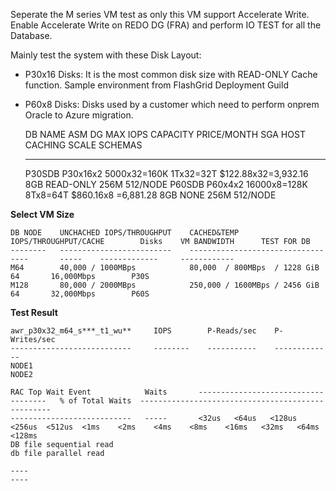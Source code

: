 Seperate the M series VM test as only this VM support Accelerate Write. Enable Accelerate Write on REDO DG (FRA) and perform IO TEST for all the Database. 

Mainly test the system with these Disk Layout: 

- P30x16 Disks: It is the most common disk size with READ-ONLY Cache function. Sample environment from FlashGrid Deployment Guild
- P60x8  Disks: Disks used by a customer which need to perform onprem Oracle to Azure migration.

    DB NAME      ASM DG      MAX IOPS        CAPACITY    PRICE/MONTH            SGA     HOST CACHING    SCALE    SCHEMAS
    --------     -------     -----------     --------    -------------------    ----    --------------  -----    ----------
    P30SDB       P30x16x2    5000x32=160K    1Tx32=32T   $122.88x32=3,932.16    8GB     READ-ONLY       256M     512/NODE
    P60SDB       P60x4x2     16000x8=128K    8Tx8=64T    $860.16x8 =‭6,881.28‬    8GB     NONE            256M     512/NODE

**Select VM Size**

    DB NODE    UNCHACHED IOPS/THROUGHPUT    CACHED&TEMP IOPS/THROUGHPUT/CACHE        Disks    VM BANDWIDTH      TEST FOR DB             
    --------   -------------------------    ----------------------------------       -----    -------------     ------------
    M64        40,000 / 1000MBps            80,000  / 800MBps  / 1228 GiB            64       16,000Mbps        P30S    
    M128       80,000 / 2000MBps            250,000 / 1600MBps / 2456 GiB            64       32,000Mbps        P60S

**Test Result**

    awr_p30x32_m64_s***_t1_wu**     IOPS        P-Reads/sec    P-Writes/sec     
    ---------------------------     --------    -----------    -------------                   
    NODE1                                     	                   
    NODE2                                
    
    RAC Top Wait Event            Waits       ------------------------------------   % of Total Waits  --------------------------------------------------
    ---------------------------   -----       <32us   <64us   <128us	<256us  <512us  <1ms    <2ms    <4ms    <8ms    <16ms   <32ms   <64ms   <128ms	
    DB file sequential read         
    db file parallel read           

    ----
    ----

    